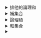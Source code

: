 <details><summary>排他的論理和</summary>

- A・Bの集合がある時、どちらか一方がtrueの時のみtrue
- 論理積はfalseになる。
</details>

<details><summary>補集合</summary>

- 集合の否定を表すもの
</details>

<details><summary>論理積</summary>

- AND。両方の集合に該当するものがtrue
</details>

<details><summary>和集合</summary>

- 両方に存在するもの
</details>
<details><summary></summary>

</details>
